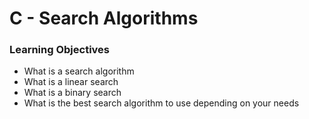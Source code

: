 # C - Search Algorithms

### Learning Objectives
 - What is a search algorithm
 - What is a linear search
 - What is a binary search
 - What is the best search algorithm to use depending on your needs